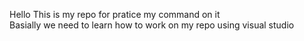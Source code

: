 Hello This is my repo for pratice my command on it 
<br>
Basially we need to learn how to work on my repo using visual studio